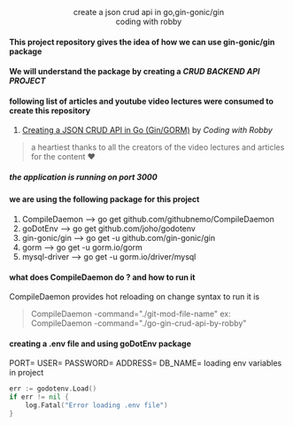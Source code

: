 <div align=center>create a json crud api in go,gin-gonic/gin</div>
<div align=center>coding with robby</div>

#### This project repository gives the idea of how we can use gin-gonic/gin package

#### We will understand the package by creating a _CRUD BACKEND API PROJECT_

#### following list of articles and youtube video lectures were consumed to create this repository

1. [Creating a JSON CRUD API in Go (Gin/GORM)](https://youtu.be/lf_kiH_NPvM?list=PL9KOhO7TtG6YazaOAKlU_elPlRDQ2ht3n) by _Coding with Robby_

> a heartiest thanks to all the creators of the video lectures and articles for the content ♥

##### the application is running on port 3000

#### we are using the following package for this project

1. CompileDaemon --> go get github.com/githubnemo/CompileDaemon
2. goDotEnv --> go get github.com/joho/godotenv
3. gin-gonic/gin --> go get -u github.com/gin-gonic/gin
4. gorm --> go get -u gorm.io/gorm
5. mysql-driver --> go get -u gorm.io/driver/mysql

#### what does CompileDaemon do ? and how to run it

CompileDaemon provides hot reloading on change
syntax to run it is

> CompileDaemon -command="./git-mod-file-name"
> ex: CompileDaemon -command="./go-gin-crud-api-by-robby"

#### creating a .env file and using goDotEnv package

PORT=
USER=
PASSWORD=
ADDRESS=
DB_NAME=
loading env variables in project

```go
err := godotenv.Load()
if err != nil {
	log.Fatal("Error loading .env file")
}
```

